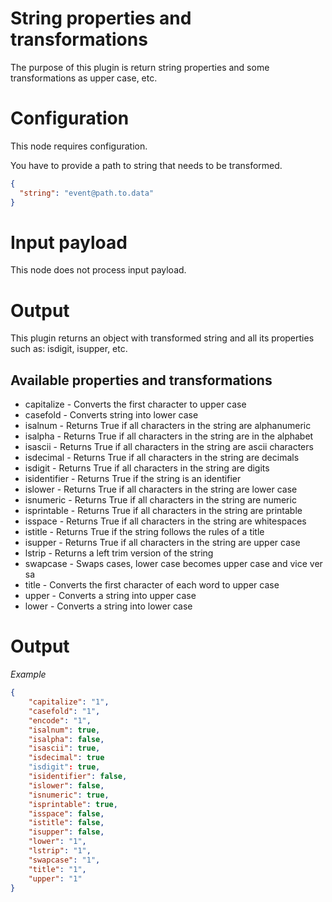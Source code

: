 # String properties and transformations

The purpose of this plugin is return string properties and some transformations as upper case, etc.

# Configuration

This node requires configuration. 

You have to provide a path to string that needs to be transformed. 

```json
{
  "string": "event@path.to.data"
}
```

# Input payload

This node does not process input payload.

# Output

This plugin returns an object with transformed string and all its properties such as: isdigit, isupper, etc.

## Available properties and transformations

* capitalize - Converts the first character to upper case
* casefold - Converts string into lower case
* isalnum - Returns True if all characters in the string are alphanumeric
* isalpha - Returns True if all characters in the string are in the alphabet 
* isascii - Returns True if all characters in the string are ascii characters
* isdecimal - Returns True if all characters in the string are decimals
* isdigit - Returns True if all characters in the string are digits
* isidentifier - Returns True if the string is an identifier
* islower - Returns True if all characters in the string are lower case
* isnumeric - Returns True if all characters in the string are numeric
* isprintable - Returns True if all characters in the string are printable
* isspace - Returns True if all characters in the string are whitespaces
* istitle - Returns True if the string follows the rules of a title
* isupper - Returns True if all characters in the string are upper case
* lstrip - Returns a left trim version of the string
* swapcase - Swaps cases, lower case becomes upper case and vice ver sa
* title - Converts the first character of each word to upper case
* upper - Converts a string into upper case
* lower - Converts a string into lower case

# Output

*Example*

```json
{
    "capitalize": "1",
    "casefold": "1",
    "encode": "1",
    "isalnum": true,
    "isalpha": false,
    "isascii": true,
    "isdecimal": true
    "isdigit": true,
    "isidentifier": false,
    "islower": false,
    "isnumeric": true,
    "isprintable": true,
    "isspace": false,
    "istitle": false,
    "isupper": false,
    "lower": "1",
    "lstrip": "1",
    "swapcase": "1",
    "title": "1",
    "upper": "1"
}
```
